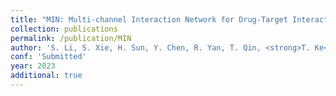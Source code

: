 ```yaml
---
title: "MIN: Multi‑channel Interaction Network for Drug‑Target Interaction with Protein Distillation"
collection: publications
permalink: /publication/MIN
author: 'S. Li, S. Xie, H. Sun, Y. Chen, R. Yan, T. Qin, <strong>T. Ke</strong>'
conf: 'Submitted'
year: 2023
additional: true
---
```

